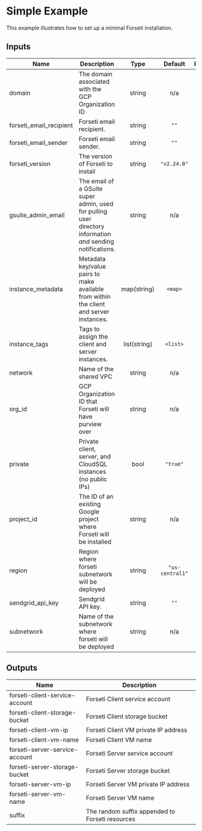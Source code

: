 # Simple Example

This example illustrates how to set up a minimal Forseti installation.

<!-- BEGINNING OF PRE-COMMIT-TERRAFORM DOCS HOOK -->
## Inputs

| Name | Description | Type | Default | Required |
|------|-------------|:----:|:-----:|:-----:|
| domain | The domain associated with the GCP Organization ID | string | n/a | yes |
| forseti\_email\_recipient | Forseti email recipient. | string | `""` | no |
| forseti\_email\_sender | Forseti email sender. | string | `""` | no |
| forseti\_version | The version of Forseti to install | string | `"v2.24.0"` | no |
| gsuite\_admin\_email | The email of a GSuite super admin, used for pulling user directory information *and* sending notifications. | string | n/a | yes |
| instance\_metadata | Metadata key/value pairs to make available from within the client and server instances. | map(string) | `<map>` | no |
| instance\_tags | Tags to assign the client and server instances. | list(string) | `<list>` | no |
| network | Name of the shared VPC | string | n/a | yes |
| org\_id | GCP Organization ID that Forseti will have purview over | string | n/a | yes |
| private | Private client, server, and CloudSQL instances (no public IPs) | bool | `"true"` | no |
| project\_id | The ID of an existing Google project where Forseti will be installed | string | n/a | yes |
| region | Region where forseti subnetwork will be deployed | string | `"us-central1"` | no |
| sendgrid\_api\_key | Sendgrid API key. | string | `""` | no |
| subnetwork | Name of the subnetwork where forseti will be deployed | string | n/a | yes |

## Outputs

| Name | Description |
|------|-------------|
| forseti-client-service-account | Forseti Client service account |
| forseti-client-storage-bucket | Forseti Client storage bucket |
| forseti-client-vm-ip | Forseti Client VM private IP address |
| forseti-client-vm-name | Forseti Client VM name |
| forseti-server-service-account | Forseti Server service account |
| forseti-server-storage-bucket | Forseti Server storage bucket |
| forseti-server-vm-ip | Forseti Server VM private IP address |
| forseti-server-vm-name | Forseti Server VM name |
| suffix | The random suffix appended to Forseti resources |

<!-- END OF PRE-COMMIT-TERRAFORM DOCS HOOK -->
